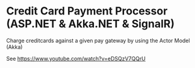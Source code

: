 # Credit Card Payment Processor (ASP.NET & Akka.NET & SignalR)
Charge creditcards against a given pay gateway by using the Actor Model (Akka)

See https://www.youtube.com/watch?v=eDSQzV7QQrU
